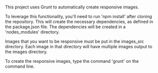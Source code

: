 This project uses Grunt to automatically create responsive images.

To leverage this functionality, you'll need to run 'npm install' after
cloning the repository. This will create the necessary dependencies,
as defined in the package.json file. The dependencies will be created
in a 'nodes_modules' directory.

Images that you want to be responsive must be put in the images_src
directory. Each image in that directory will have multiple images
output to the images directory.

To create the responsive images, type the command 'grunt' on the
command line.
